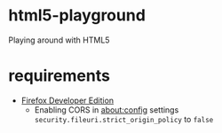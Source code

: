# html5-playground
Playing around with HTML5

# requirements
 - [Firefox Developer Edition](https://www.mozilla.org/en-US/firefox/developer/)
    - Enabling CORS in [about:config]() settings `security.fileuri.strict_origin_policy` to `false`